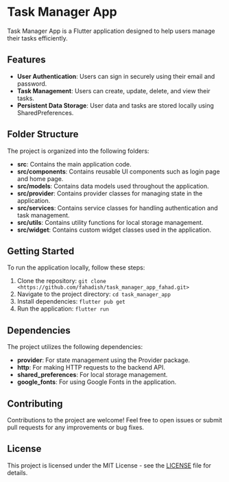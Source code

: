 # Task Manager App

Task Manager App is a Flutter application designed to help users manage their tasks efficiently.

## Features

- **User Authentication**: Users can sign in securely using their email and password.
- **Task Management**: Users can create, update, delete, and view their tasks.
- **Persistent Data Storage**: User data and tasks are stored locally using SharedPreferences.

## Folder Structure

The project is organized into the following folders:

- **src**: Contains the main application code.
- **src/components**: Contains reusable UI components such as login page and home page.
- **src/models**: Contains data models used throughout the application.
- **src/provider**: Contains provider classes for managing state in the application.
- **src/services**: Contains service classes for handling authentication and task management.
- **src/utils**: Contains utility functions for local storage management.
- **src/widget**: Contains custom widget classes used in the application.

## Getting Started

To run the application locally, follow these steps:

1. Clone the repository: `git clone <https://github.com/fahadish/task_manager_app_fahad.git>`
2. Navigate to the project directory: `cd task_manager_app`
3. Install dependencies: `flutter pub get`
4. Run the application: `flutter run`

## Dependencies

The project utilizes the following dependencies:

- **provider**: For state management using the Provider package.
- **http**: For making HTTP requests to the backend API.
- **shared_preferences**: For local storage management.
- **google_fonts**: For using Google Fonts in the application.

## Contributing

Contributions to the project are welcome! Feel free to open issues or submit pull requests for any improvements or bug fixes.

## License

This project is licensed under the MIT License - see the [LICENSE](LICENSE) file for details.
